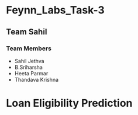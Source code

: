 # Feynn_Labs_Task-3
## Team Sahil
### Team Members
* Sahil Jethva
* B.Sriharsha
* Heeta Parmar
* Thandava Krishna
# Loan Eligibility Prediction
